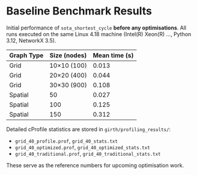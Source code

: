 # Baseline Benchmark Results

Initial performance of `sota_shortest_cycle` **before any optimisations**.
All runs executed on the same Linux 4.18 machine (Intel(R) Xeon(R) …, Python 3.12, NetworkX 3.5).

| Graph Type | Size (nodes) | Mean time (s) |
|------------|--------------|---------------|
| Grid       | 10×10 (100)  | 0.013 |
| Grid       | 20×20 (400)  | 0.044 |
| Grid       | 30×30 (900)  | 0.108 |
| Spatial    | 50           | 0.027 |
| Spatial    | 100          | 0.125 |
| Spatial    | 150          | 0.312 |

Detailed cProfile statistics are stored in `girth/profiling_results/`:

- `grid_40_profile.prof`, `grid_40_stats.txt`
- `grid_40_optimized.prof`, `grid_40_optimized_stats.txt`
- `grid_40_traditional.prof`, `grid_40_traditional_stats.txt`

These serve as the reference numbers for upcoming optimisation work.
